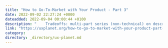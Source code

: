 ```yaml
---
title: "How to Go-To-Market with Your Product - Part 3"
date: 2022-09-02 22:27:24 +0000
dateadded: 2022-09-04 00:00:44 +0100
description: "    Tradeoffs: multi-part series (non-technical) on describing the essential elements of taking your product to market successfully.  Continue reading on UX Planet »  "
link: "https://uxplanet.org/how-to-go-to-market-with-your-product-part-3-b0a3934a815c?source=rss----819cc2aaeee0---4"
category:
directory: _directory/ux-planet.md
---
```

